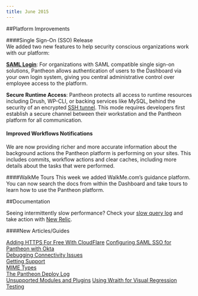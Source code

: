 ```yaml
---
title: June 2015
---
```

##Platform Improvements

####Single Sign-On (SSO) Release  
We added two new features to help security conscious organizations work with our platform:

[**SAML Login**](/docs/articles/organizations/sso/): For organizations with SAML compatible single sign-on solutions, Pantheon allows authentication of users to the Dashboard via your own login system, giving you central administrative control over employee access to the platform.

**Secure Runtime Access**: Pantheon protects all access to runtime resources including Drush, WP-CLI, or backing services like MySQL, behind the security of an encrypted [SSH tunnel](/docs/articles/local/ssh-tunnels-for-secure-connections-to-pantheon-services/). This mode requires developers first establish a secure channel between their workstation and the Pantheon platform for all communication.

#### Improved Workflows Notifications
We are now providing richer and more accurate information about the background actions the Pantheon platform is performing on your sites.  This includes commits, workflow actions and clear caches, including more details about the tasks that were performed.

####WalkMe Tours
This week we added WalkMe.com’s guidance platform. You can now search the docs from within the Dashboard and take tours to learn how to use the Pantheon platform.


##Documentation

Seeing intermittently slow performance? Check your [slow query log](/docs/articles/sites/logs/mysql-slow-log/) and take action with [New Relic](/docs/articles/sites/newrelic/mysql-troubleshooting-with-new-relic-pro/).

####New Articles/Guides

[Adding HTTPS For Free With CloudFlare](/docs/guides/ssl-with-cloudflare/)
[Configuring SAML SSO for Pantheon with Okta](/docs/articles/organizations/sso/)  
[Debugging Connectivity Issues](/docs/articles/sites/debugging-connectivity-issues/)  
[Getting Support](/docs/articles/getting-support/)  
[MIME Types](/docs/articles/sites/mime-types/)  
[The Pantheon Deploy Log](/docs/articles/sites/deploys)  
[Unsupported Modules and Plugins](/docs/articles/sites/code/unsupported-modules-plugins/)
[Using Wraith for Visual Regression Testing](/docs/guides/visual-diff-with-wraith/)  
